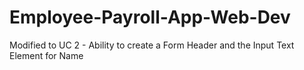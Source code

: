 # Employee-Payroll-App-Web-Dev

Modified to UC 2 - Ability to create a Form Header and the Input Text Element for Name